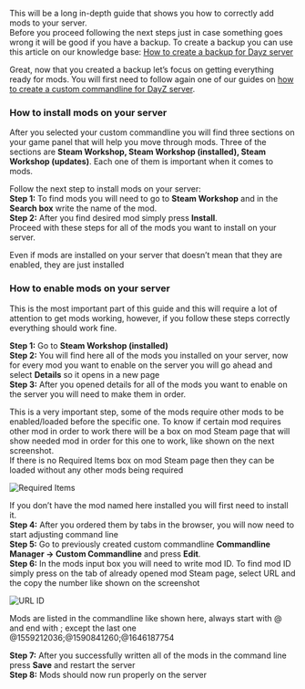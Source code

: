This will be a long in-depth guide that shows you how to correctly add mods to your server.  
Before you proceed following the next steps just in case something goes wrong it will be good if you have a backup. To create a backup you can use this article on our knowledge base: [How to create a backup for Dayz server](/wiki/spaces/KB/pages/402948112/How+to+make+a+backup+of+your+DayZ+server)

Great, now that you created a backup let’s focus on getting everything ready for mods. You will first need to follow again one of our guides on [how to create a custom commandline for DayZ server](/wiki/spaces/KB/pages/402948121/Create+a+custom+commandline+for+the+DayZ+server).

### How to install mods on your server

After you selected your custom commandline you will find three sections on your game panel that will help you move through mods. Three of the sections are **Steam Workshop, Steam Workshop (installed), Steam Workshop (updates)**. Each one of them is important when it comes to mods.

Follow the next step to install mods on your server:  
**Step 1:** To find mods you will need to go to **Steam Workshop** and in the **Search box** write the name of the mod.  
**Step 2:** After you find desired mod simply press **Install**.  
Proceed with these steps for all of the mods you want to install on your server.

Even if mods are installed on your server that doesn’t mean that they are enabled, they are just installed

### How to enable mods on your server

This is the most important part of this guide and this will require a lot of attention to get mods working, however, if you follow these steps correctly everything should work fine.

**Step 1:** Go to **Steam Workshop (installed)**  
**Step 2:** You will find here all of the mods you installed on your server, now for every mod you want to enable on the server you will go ahead and select **Details** so it opens in a new page  
**Step 3:** After you opened details for all of the mods you want to enable on the server you will need to make them in order.

This is a very important step, some of the mods require other mods to be enabled/loaded before the specific one. To know if certain mod requires other mod in order to work there will be a box on mod Steam page that will show needed mod in order for this one to work, like shown on the next screenshot.  
If there is no Required Items box on mod Steam page then they can be loaded without any other mods being required

![Required Items](../images/image-20220322-125900.png)

If you don’t have the mod named here installed you will first need to install it.  
**Step 4:** After you ordered them by tabs in the browser, you will now need to start adjusting command line  
**Step 5:** Go to previously created custom commandline **Commandline Manager → Custom Commandline** and press **Edit**.  
**Step 6:** In the mods input box you will need to write mod ID. To find mod ID simply press on the tab of already opened mod Steam page, select URL and the copy the number like shown on the screenshot

![URL ID](../images/image-20220322-130721.png)

Mods are listed in the commandline like shown here, always start with @ and end with ; except the last one  
@1559212036;@1590841260;@1646187754

**Step 7:** After you successfully written all of the mods in the command line press **Save** and restart the server  
**Step 8:** Mods should now run properly on the server